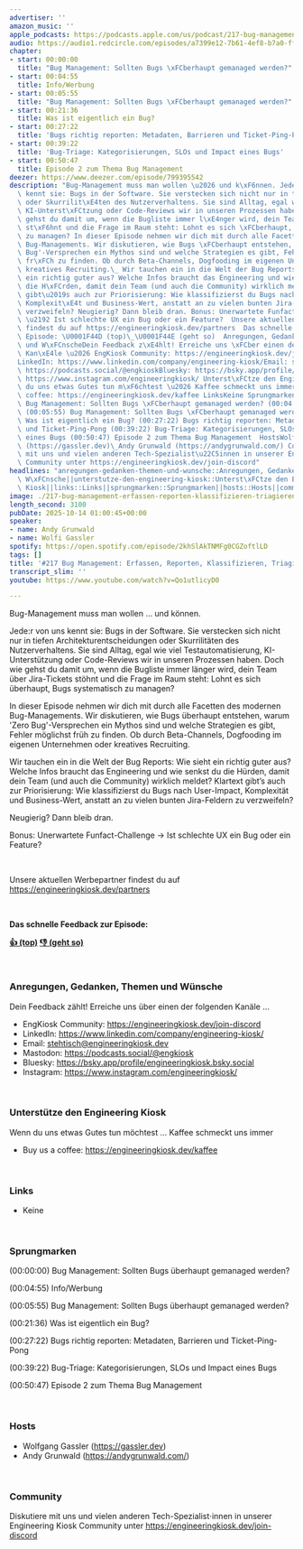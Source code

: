 ```yaml
---
advertiser: ''
amazon_music: ''
apple_podcasts: https://podcasts.apple.com/us/podcast/217-bug-management-erfassen-reporten-klassifizieren/id1603082924?i=1000731724999&uo=4
audio: https://audio1.redcircle.com/episodes/a7399e12-7b61-4ef8-b7a0-ffdd18f55eb4/stream.mp3
chapter:
- start: 00:00:00
  title: "Bug Management: Sollten Bugs \xFCberhaupt gemanaged werden?"
- start: 00:04:55
  title: Info/Werbung
- start: 00:05:55
  title: "Bug Management: Sollten Bugs \xFCberhaupt gemanaged werden?"
- start: 00:21:36
  title: Was ist eigentlich ein Bug?
- start: 00:27:22
  title: 'Bugs richtig reporten: Metadaten, Barrieren und Ticket-Ping-Pong'
- start: 00:39:22
  title: 'Bug-Triage: Kategorisierungen, SLOs und Impact eines Bugs'
- start: 00:50:47
  title: Episode 2 zum Thema Bug Management
deezer: https://www.deezer.com/episode/799395542
description: "Bug-Management muss man wollen \u2026 und k\xF6nnen. Jede:r von uns\
  \ kennt sie: Bugs in der Software. Sie verstecken sich nicht nur in tiefen Architekturentscheidungen\
  \ oder Skurrilit\xE4ten des Nutzerverhaltens. Sie sind Alltag, egal wie viel Testautomatisierung,\
  \ KI-Unterst\xFCtzung oder Code-Reviews wir in unseren Prozessen haben. Doch wie\
  \ gehst du damit um, wenn die Bugliste immer l\xE4nger wird, dein Team \xFCber Jira-Tickets\
  \ st\xF6hnt und die Frage im Raum steht: Lohnt es sich \xFCberhaupt, Bugs systematisch\
  \ zu managen? In dieser Episode nehmen wir dich mit durch alle Facetten des modernen\
  \ Bug-Managements. Wir diskutieren, wie Bugs \xFCberhaupt entstehen, warum 'Zero\
  \ Bug'-Versprechen ein Mythos sind und welche Strategien es gibt, Fehler m\xF6glichst\
  \ fr\xFCh zu finden. Ob durch Beta-Channels, Dogfooding im eigenen Unternehmen oder\
  \ kreatives Recruiting.\_ Wir tauchen ein in die Welt der Bug Reports: Wie sieht\
  \ ein richtig guter aus? Welche Infos braucht das Engineering und wie senkst du\
  \ die H\xFCrden, damit dein Team (und auch die Community) wirklich meldet? Klartext\
  \ gibt\u2019s auch zur Priorisierung: Wie klassifizierst du Bugs nach User-Impact,\
  \ Komplexit\xE4t und Business-Wert, anstatt an zu vielen bunten Jira-Feldern zu\
  \ verzweifeln? Neugierig? Dann bleib dran. Bonus: Unerwartete Funfact-Challenge\
  \ \u2192 Ist schlechte UX ein Bug oder ein Feature?  Unsere aktuellen Werbepartner\
  \ findest du auf https://engineeringkiosk.dev/partners  Das schnelle Feedback zur\
  \ Episode: \U0001F44D (top)\_\U0001F44E (geht so)  Anregungen, Gedanken, Themen\
  \ und W\xFCnscheDein Feedback z\xE4hlt! Erreiche uns \xFCber einen der folgenden\
  \ Kan\xE4le \u2026 EngKiosk Community: https://engineeringkiosk.dev/join-discord\_\
  LinkedIn: https://www.linkedin.com/company/engineering-kiosk/Email: stehtisch@engineeringkiosk.devMastodon:\
  \ https://podcasts.social/@engkioskBluesky: https://bsky.app/profile/engineeringkiosk.bsky.socialInstagram:\
  \ https://www.instagram.com/engineeringkiosk/ Unterst\xFCtze den Engineering KioskWenn\
  \ du uns etwas Gutes tun m\xF6chtest \u2026 Kaffee schmeckt uns immer\_ Buy us a\
  \ coffee: https://engineeringkiosk.dev/kaffee LinksKeine Sprungmarken(00:00:00)\
  \ Bug Management: Sollten Bugs \xFCberhaupt gemanaged werden? (00:04:55) Info/Werbung\
  \ (00:05:55) Bug Management: Sollten Bugs \xFCberhaupt gemanaged werden? (00:21:36)\
  \ Was ist eigentlich ein Bug? (00:27:22) Bugs richtig reporten: Metadaten, Barrieren\
  \ und Ticket-Ping-Pong (00:39:22) Bug-Triage: Kategorisierungen, SLOs und Impact\
  \ eines Bugs (00:50:47) Episode 2 zum Thema Bug Management  HostsWolfgang Gassler\
  \ (https://gassler.dev)\_Andy Grunwald (https://andygrunwald.com/) CommunityDiskutiere\
  \ mit uns und vielen anderen Tech-Spezialist\u22C5innen in unserer Engineering Kiosk\
  \ Community unter https://engineeringkiosk.dev/join-discord"
headlines: "anregungen-gedanken-themen-und-wunsche::Anregungen, Gedanken, Themen und\
  \ W\xFCnsche||unterstutze-den-engineering-kiosk::Unterst\xFCtze den Engineering\
  \ Kiosk||links::Links||sprungmarken::Sprungmarken||hosts::Hosts||community::Community"
image: ./217-bug-management-erfassen-reporten-klassifizieren-triagieren.jpg
length_second: 3100
pubDate: 2025-10-14 01:00:45+00:00
speaker:
- name: Andy Grunwald
- name: Wolfi Gassler
spotify: https://open.spotify.com/episode/2khSlAkTNMFg0CGZoftlLD
tags: []
title: '#217 Bug Management: Erfassen, Reporten, Klassifizieren, Triagieren'
transcript_slim: ''
youtube: https://www.youtube.com/watch?v=Qo1utlicyD0

---
```

<p>Bug-Management muss man wollen … und können.</p><p>Jede:r von uns kennt sie: Bugs in der Software. Sie verstecken sich nicht nur in tiefen Architekturentscheidungen oder Skurrilitäten des Nutzerverhaltens. Sie sind Alltag, egal wie viel Testautomatisierung, KI-Unterstützung oder Code-Reviews wir in unseren Prozessen haben. Doch wie gehst du damit um, wenn die Bugliste immer länger wird, dein Team über Jira-Tickets stöhnt und die Frage im Raum steht: Lohnt es sich überhaupt, Bugs systematisch zu managen?</p><p>In dieser Episode nehmen wir dich mit durch alle Facetten des modernen Bug-Managements. Wir diskutieren, wie Bugs überhaupt entstehen, warum &#39;Zero Bug&#39;-Versprechen ein Mythos sind und welche Strategien es gibt, Fehler möglichst früh zu finden. Ob durch Beta-Channels, Dogfooding im eigenen Unternehmen oder kreatives Recruiting. </p><p>Wir tauchen ein in die Welt der Bug Reports: Wie sieht ein richtig guter aus? Welche Infos braucht das Engineering und wie senkst du die Hürden, damit dein Team (und auch die Community) wirklich meldet? Klartext gibt’s auch zur Priorisierung: Wie klassifizierst du Bugs nach User-Impact, Komplexität und Business-Wert, anstatt an zu vielen bunten Jira-Feldern zu verzweifeln?</p><p>Neugierig? Dann bleib dran.</p><p>Bonus: Unerwartete Funfact-Challenge → Ist schlechte UX ein Bug oder ein Feature?</p><p><br></p><p>Unsere aktuellen Werbepartner findest du auf <a href="https://engineeringkiosk.dev/partners">https://engineeringkiosk.dev/partners</a></p><p><br></p><p><strong>Das schnelle Feedback zur Episode:</strong></p><p><a href="https://api.openpodcast.dev/feedback/217/upvote" rel="nofollow"><strong>👍 (top)</strong></a><strong> </strong><a href="https://api.openpodcast.dev/feedback/217/downvote" rel="nofollow"><strong>👎 (geht so)</strong></a></p><p><br></p><h3 id="anregungen-gedanken-themen-und-wunsche">Anregungen, Gedanken, Themen und Wünsche</h3><p>Dein Feedback zählt! Erreiche uns über einen der folgenden Kanäle …</p><ul><li>EngKiosk Community: <a href="https://engineeringkiosk.dev/join-discord">https://engineeringkiosk.dev/join-discord</a> </li><li>LinkedIn: <a href="https://www.linkedin.com/company/engineering-kiosk/" rel="nofollow">https://www.linkedin.com/company/engineering-kiosk/</a></li><li>Email: <a href="mailto:stehtisch@engineeringkiosk.dev" rel="nofollow">stehtisch@engineeringkiosk.dev</a></li><li>Mastodon: <a href="https://podcasts.social/@engkiosk" rel="nofollow">https://podcasts.social/@engkiosk</a></li><li>Bluesky: <a href="https://bsky.app/profile/engineeringkiosk.bsky.social" rel="nofollow">https://bsky.app/profile/engineeringkiosk.bsky.social</a></li><li>Instagram: <a href="https://www.instagram.com/engineeringkiosk/" rel="nofollow">https://www.instagram.com/engineeringkiosk/</a></li></ul><p><br></p><h3 id="unterstutze-den-engineering-kiosk">Unterstütze den Engineering Kiosk</h3><p>Wenn du uns etwas Gutes tun möchtest … Kaffee schmeckt uns immer </p><ul><li>Buy us a coffee: <a href="https://engineeringkiosk.dev/kaffee">https://engineeringkiosk.dev/kaffee</a></li></ul><p><br></p><h3 id="links">Links</h3><ul><li>Keine</li></ul><p><br></p><h3 id="sprungmarken">Sprungmarken</h3><p>(00:00:00) Bug Management: Sollten Bugs überhaupt gemanaged werden?</p><p>(00:04:55) Info/Werbung</p><p>(00:05:55) Bug Management: Sollten Bugs überhaupt gemanaged werden?</p><p>(00:21:36) Was ist eigentlich ein Bug?</p><p>(00:27:22) Bugs richtig reporten: Metadaten, Barrieren und Ticket-Ping-Pong</p><p>(00:39:22) Bug-Triage: Kategorisierungen, SLOs und Impact eines Bugs</p><p>(00:50:47) Episode 2 zum Thema Bug Management</p><p><br></p><h3 id="hosts">Hosts</h3><ul><li>Wolfgang Gassler (<a href="https://gassler.dev" rel="nofollow">https://gassler.dev</a>) </li><li>Andy Grunwald (<a href="https://andygrunwald.com/" rel="nofollow">https://andygrunwald.com/</a>)</li></ul><p><br></p><h3 id="community">Community</h3><p>Diskutiere mit uns und vielen anderen Tech-Spezialist⋅innen in unserer Engineering Kiosk Community unter <a href="https://engineeringkiosk.dev/join-discord">https://engineeringkiosk.dev/join-discord</a></p>